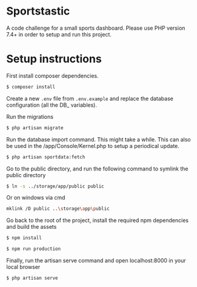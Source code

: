 # Sportstastic
A code challenge for a small sports dashboard. Please use PHP version 7.4+ in order to setup and run this project.

# Setup instructions

First install composer dependencies.

```bash
$ composer install
```

Create a new `.env` file from `.env.example` and replace the database configuration (all the DB_ variables).

Run the migrations

```bash
$ php artisan migrate
```
Run the database import command. This might take a while. This can also be used in the /app/Console/Kernel.php to setup a periodical update.

```bash
$ php artisan sportdata:fetch
```

Go to the public directory, and run the following command to symlink the public directory

```bash
$ ln -s ../storage/app/public public
```
Or on windows via cmd
```bash
mklink /D public ..\storage\app\public
```

Go back to the root of the project, install the required npm dependencies and build the assets

```bash
$ npm install
```
```bash
$ npm run production
```

Finally, run the artisan serve command and open localhost:8000 in your local browser

```bash
$ php artisan serve
```
